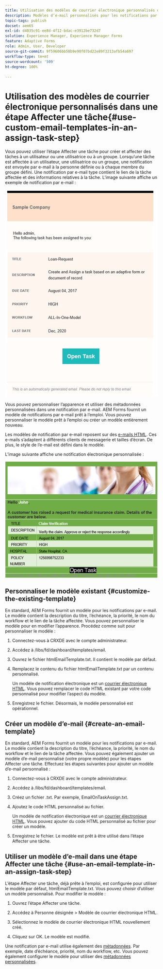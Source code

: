 ```yaml
---
title: Utilisation des modèles de courrier électronique personnalisés dans une étape Affecter une tâche
description: Modèles d’e-mail personnalisés pour les notifications par e-mail de Forms Workflow
topic-tags: publish
docset: aem65
exl-id: d4035c91-ee8d-4f12-bdac-e3912be732d7
solution: Experience Manager, Experience Manager Forms
feature: Adaptive Forms
role: Admin, User, Developer
source-git-commit: 9f59606bb58b9e90f07bd22e89f3213afb54a697
workflow-type: tm+mt
source-wordcount: '509'
ht-degree: 100%

---
```


# Utilisation des modèles de courrier électronique personnalisés dans une étape Affecter une tâche{#use-custom-email-templates-in-an-assign-task-step}

Vous pouvez utiliser l’étape Affecter une tâche pour créer et affecter des tâches à un utilisateur ou une utilisatrice ou à un groupe. Lorsqu’une tâche est affectée à un utilisateur, une utilisatrice ou un groupe, une notification est envoyée par e-mail à la personne définie ou à chaque membre du groupe défini. Une notification par e-mail type contient le lien de la tâche affectée et des informations relatives à la tâche. L’image suivante affiche un exemple de notification par e-mail :

![Notification électronique avec modèle prêt à l’emploi](do-not-localize/default_email_template_new.png)

Vous pouvez personnaliser l’apparence et utiliser des métadonnées personnalisées dans une notification par e-mail. AEM Forms fournit un modèle de notifications par e-mail prêt à l’emploi. Vous pouvez personnaliser le modèle prêt à l’emploi ou créer un modèle entièrement nouveau.

Les modèles de notification par e-mail reposent sur des [e-mails HTML](https://en.wikipedia.org/wiki/HTML_email). Ces e-mails s’adaptent à différents clients de messagerie et tailles d’écran. De plus, le style de l’e-mail est défini dans le modèle.

L’image suivante affiche une notification électronique personnalisée :

![Notification électronique à l’aide du modèle personnalisé](do-not-localize/customized-email.png)

## Personnaliser le modèle existant {#customize-the-existing-template}

En standard, AEM Forms fournit un modèle pour les notifications par e-mail. Le modèle contient la description du titre, l’échéance, la priorité, le nom du workflow et le lien de la tâche affectée. Vous pouvez personnaliser le modèle pour en modifier l’apparence. Procédez comme suit pour personnaliser le modèle :

1. Connectez-vous à CRXDE avec le compte administrateur.

1. Accédez à /libs/fd/dashboard/templates/email.

1. Ouvrez le fichier htmlEmailTemplate.txt. Il contient le modèle par défaut.

1. Remplacez le contenu du fichier htmlEmailTemplate.txt par un contenu personnalisé.

   Un modèle de notification électronique est un [courrier électronique HTML](https://en.wikipedia.org/wiki/HTML_email). Vous pouvez remplacer le code HTML existant par votre code personnalisé pour modifier l’aspect du modèle.

1. Enregistrez le fichier. Désormais, le modèle personnalisé est opérationnel.

## Créer un modèle d’e-mail {#create-an-email-template}

En standard, AEM Forms fournit un modèle pour les notifications par e-mail. Le modèle contient la description du titre, l’échéance, la priorité, le nom du workflow et le lien de la tâche affectée. Vous pouvez également ajouter un modèle d’e-mail personnalisé (votre propre modèle) pour les étapes Affecter une tâche. Effectuez les étapes suivantes pour ajouter un modèle d’e-mail personnalisé :

1. Connectez-vous à CRXDE avec le compte administrateur.

1. Accédez à /libs/fd/dashboard/templates/email.

1. Créez un fichier .txt. Par exemple, EmailOnTaskAssign.txt.

1. Ajoutez le code HTML personnalisé au fichier.

   Un modèle de notification électronique est un [courrier électronique HTML](https://en.wikipedia.org/wiki/HTML_email). Vous pouvez ajouter du code HTML personnalisé au fichier pour créer un modèle.

1. Enregistrez le fichier. Le modèle est prêt à être utilisé dans l’étape Affecter une tâche.

## Utiliser un modèle d’e-mail dans une étape Affecter une tâche {#use-an-email-template-in-an-assign-task-step}

L’étape Affecter une tâche, déjà prête à l’emploi, est configurée pour utiliser le modèle par défaut, htmlEmailTemplate.txt. Vous pouvez choisir d’utiliser un modèle personnalisé. Pour modifier le modèle :

1. Ouvrez l’étape Affecter une tâche.

1. Accédez à Personne désignée > Modèle de courrier électronique HTML.

1. Sélectionnez le modèle de courrier électronique HTML nouvellement créé.

1. Cliquez sur OK. Le modèle est modifié.

Une notification par e-mail utilise également des [métadonnées](../../forms/using/use-metadata-in-email-notifications.md). Par exemple, date d’échéance, priorité, nom du workflow, etc. Vous pouvez également configurer le modèle pour utiliser des [métadonnées personnalisées](../../forms/using/use-metadata-in-email-notifications.md#using-custom-metadata-in-an-email-notification).
